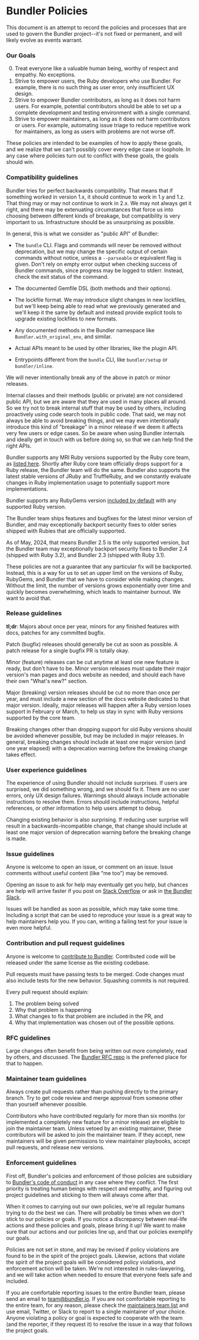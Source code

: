# Bundler Policies

This document is an attempt to record the policies and processes that are used to govern the Bundler project--it's not fixed or permanent, and will likely evolve as events warrant.

### Our Goals

0. Treat everyone like a valuable human being, worthy of respect and empathy. No exceptions.
1. Strive to empower users, the Ruby developers who use Bundler. For example, there is no such thing as user error, only insufficient UX design.
2. Strive to empower Bundler contributors, as long as it does not harm users. For example, potential contributors should be able to set up a complete development and testing environment with a single command.
3. Strive to empower maintainers, as long as it does not harm contributors or users. For example, automating issue triage to reduce repetitive work for maintainers, as long as users with problems are not worse off.

These policies are intended to be examples of how to apply these goals, and we realize that we can't possibly cover every edge case or loophole. In any case where policies turn out to conflict with these goals, the goals should win.

### Compatibility guidelines

Bundler tries for perfect backwards compatibility. That means that if something worked in version 1.x, it should continue to work in 1.y and 1.z. That thing may or may not continue to work in 2.x. We may not always get it right, and there may be extenuating circumstances that force us into choosing between different kinds of breakage, but compatibility is very important to us. Infrastructure should be as unsurprising as possible.

In general, this is what we consider as "public API" of Bundler:

* The `bundle` CLI. Flags and commands will never be removed without
  deprecation, but we may change the specific output of certain commands without
  notice, unless a `--parseable` or equivalent flag is given. Don't rely on
  empty error output when checking success of Bundler commands, since progress
  may be logged to stderr. Instead, check the exit status of the command.

* The documented Gemfile DSL (both methods and their options).

* The lockfile format. We may introduce slight changes in new lockfiles, but
  we'll keep being able to read what we previously generated and we'll keep it
  the same by default and instead provide explicit tools to upgrade existing
  lockfiles to new formats.

* Any documented methods in the Bundler namespace like
  `Bundler.with_original_env`, and similar.

* Actual APIs meant to be used by other libraries, like the plugin API.

* Entrypoints different from the `bundle` CLI, like `bundler/setup` or
  `bundler/inline`.

We will never intentionally break any of the above in patch or minor releases.

Internal classes and their methods (public or private) are not considered public
API, but we are aware that they are used in many places all around. So we try
not to break internal stuff that may be used by others, including proactively
using code search tools in public code. That said, we may not always be able to
avoid breaking things, and we may even intentionally introduce this kind of
"breakage" in a minor release if we deem it affects very few users or edge
cases. So be aware when using Bundler internals and ideally get in touch with us
before doing so, so that we can help find the right APIs.

Bundler supports any MRI Ruby versions supported by the Ruby core team, as [listed here](https://www.ruby-lang.org/en/downloads/branches/). Shortly after Ruby core team officially drops support for a Ruby release, the Bundler team will do the same. Bundler also supports the latest stable versions of JRuby and TruffleRuby, and we constantly evaluate changes in Ruby implementation usage to potentially support more implementations.

Bundler supports any RubyGems version [included by default](https://stdgems.org/rubygems/) with any supported Ruby version.

The Bundler team ships features and bugfixes for the latest minor version of Bundler, and may exceptionally backport security fixes to older series shipped with Rubies that are officially supported.

As of May, 2024, that means Bundler 2.5 is the only supported version, but the Bundler team may exceptionally backport security fixes to Bundler 2.4 (shipped with Ruby 3.2), and Bundler 2.3 (shipped with Ruby 3.1).

These policies are not a guarantee that any particular fix will be backported. Instead, this is a way for us to set an upper limit on the versions of Ruby, RubyGems, and Bundler that we have to consider while making changes. Without the limit, the number of versions grows exponentially over time and quickly becomes overwhelming, which leads to maintainer burnout. We want to avoid that.

### Release guidelines

**tl;dr**: Majors about once per year, minors for any finished features with docs, patches for any committed bugfix.

Patch (bugfix) releases should generally be cut as soon as possible. A patch release for a single bugfix PR is totally okay.

Minor (feature) releases can be cut anytime at least one new feature is ready, but don't have to be. Minor version releases must update their major version's man pages and docs website as needed, and should each have their own "What's new?" section.

Major (breaking) version releases should be cut no more than once per year, and must include a new section of the docs website dedicated to that major version. Ideally, major releases will happen after a Ruby version loses support in February or March, to help us stay in sync with Ruby versions supported by the core team.

Breaking changes other than dropping support for old Ruby versions should be avoided whenever possible, but may be included in major releases. In general, breaking changes should include at least one major version (and one year elapsed) with a deprecation warning before the breaking change takes effect.

### User experience guidelines

The experience of using Bundler should not include surprises. If users are surprised, we did something wrong, and we should fix it. There are no user errors, only UX design failures. Warnings should always include actionable instructions to resolve them. Errors should include instructions, helpful references, or other information to help users attempt to debug.

Changing existing behavior is also surprising. If reducing user surprise will result in a backwards-incompatible change, that change should include at least one major version of deprecation warning before the breaking change is made.

### Issue guidelines

Anyone is welcome to open an issue, or comment on an issue. Issue comments without useful content (like “me too”) may be removed.

Opening an issue to ask for help may eventually get you help, but chances are help will arrive faster if you post on [Stack Overflow](https://stackoverflow.com) or ask in [the Bundler Slack](https://slack.bundler.io).

Issues will be handled as soon as possible, which may take some time. Including a script that can be used to reproduce your issue is a great way to help maintainers help you. If you can, writing a failing test for your issue is even more helpful.

### Contribution and pull request guidelines

Anyone is welcome to [contribute to Bundler](README.md). Contributed code will be released under the same license as the existing codebase.

Pull requests must have passing tests to be merged. Code changes must also include tests for the new behavior. Squashing commits is not required.

Every pull request should explain:

1. The problem being solved
2. Why that problem is happening
3. What changes to fix that problem are included in the PR, and
4. Why that implementation was chosen out of the possible options.

### RFC guidelines

Large changes often benefit from being written out more completely, read by others, and discussed. The [Bundler RFC repo](https://github.com/rubygems/rfcs) is the preferred place for that to happen.

### Maintainer team guidelines

Always create pull requests rather than pushing directly to the primary branch. Try to get code review and merge approval from someone other than yourself whenever possible.

Contributors who have contributed regularly for more than six months (or implemented a completely new feature for a minor release) are eligible to join the maintainer team. Unless vetoed by an existing maintainer, these contributors will be asked to join the maintainer team. If they accept, new maintainers will be given permissions to view maintainer playbooks, accept pull requests, and release new versions.

### Enforcement guidelines

First off, Bundler's policies and enforcement of those policies are subsidiary to [Bundler's code of conduct](https://github.com/rubygems/rubygems/blob/master/CODE_OF_CONDUCT.md) in any case where they conflict. The first priority is treating human beings with respect and empathy, and figuring out project guidelines and sticking to them will always come after that.

When it comes to carrying out our own policies, we're all regular humans trying to do the best we can. There will probably be times when we don't stick to our policies or goals. If you notice a discrepancy between real-life actions and these policies and goals, please bring it up! We want to make sure that our actions and our policies line up, and that our policies exemplify our goals.

Policies are not set in stone, and may be revised if policy violations are found to be in the spirit of the project goals. Likewise, actions that violate the spirit of the project goals will be considered policy violations, and enforcement action will be taken. We're not interested in rules-lawyering, and we will take action when needed to ensure that everyone feels safe and included.

If you are comfortable reporting issues to the entire Bundler team, please send an email to team@bundler.io. If you are not comfortable reporting to the entire team, for any reason, please check the [maintainers team list](https://bundler.io/team) and use email, Twitter, or Slack to report to a single maintainer of your choice. Anyone violating a policy or goal is expected to cooperate with the team (and the reporter, if they request it) to resolve the issue in a way that follows the project goals.
